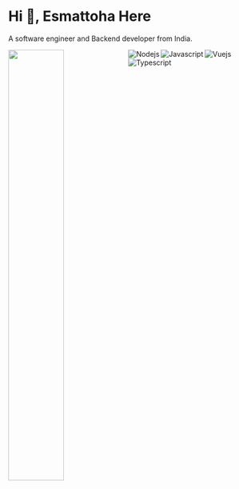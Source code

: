# Hi 👋, Esmattoha Here

A software engineer and Backend developer from India.

<img align="left" width="47%" src="https://github-readme-stats.vercel.app/api?username=esmattoha&count_private=true"/>
<!-- <img align="left" width="47%" src="https://github-readme-stats.vercel.app/api/top-langs/?username=esmattoha&layout=compact"/> -->


<img alt="Nodejs" align="left" src="https://img.shields.io/badge/node.js-6DA55F?style=for-the-badge&logo=node.js&logoColor=white"/>
<img alt="Javascript" align="left" src="https://img.shields.io/badge/javascript-%23323330.svg?style=for-the-badge&logo=javascript&logoColor=%23F7DF1E"/>
<img alt="Vuejs" align="left" src="https://img.shields.io/badge/vuejs-%2335495e.svg?style=for-the-badge&logo=vuedotjs&logoColor=%234FC08D"/>

<img alt="Typescript" align="left" src="https://img.shields.io/badge/typescript-%23007ACC.svg?style=for-the-badge&logo=typescript&logoColor=white"/>
